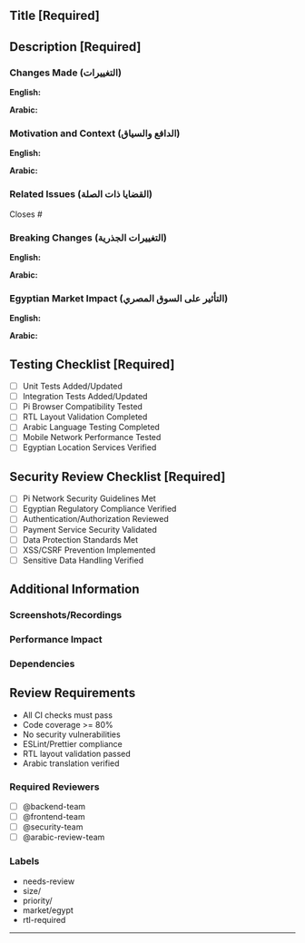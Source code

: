 <!-- 
Instructions:
1. Title must follow format: <type>(<scope>): <description>
2. All sections marked with [Required] must be completed
3. Documentation must be provided in both English and Arabic
4. Security checklist must be completed based on change type
5. At least 2-4 approvers required depending on change criticality
-->

## Title [Required]
<!-- Follow format: feat(auth): implement Egyptian phone number verification -->

## Description [Required]

### Changes Made (التغييرات)
<!-- Describe your changes in detail in both English and Arabic -->
**English:**


**Arabic:**


### Motivation and Context (الدافع والسياق)
<!-- Why is this change required? What problem does it solve? -->
**English:**


**Arabic:**


### Related Issues (القضايا ذات الصلة)
<!-- Link to relevant issues using #issue_number -->
Closes #

### Breaking Changes (التغييرات الجذرية)
<!-- List any breaking changes and migration steps needed -->
**English:**


**Arabic:**


### Egyptian Market Impact (التأثير على السوق المصري)
<!-- Describe how this change affects Egyptian users/merchants -->
**English:**


**Arabic:**


## Testing Checklist [Required]
<!-- Mark completed items with [x] -->
- [ ] Unit Tests Added/Updated
- [ ] Integration Tests Added/Updated
- [ ] Pi Browser Compatibility Tested
- [ ] RTL Layout Validation Completed
- [ ] Arabic Language Testing Completed
- [ ] Mobile Network Performance Tested
- [ ] Egyptian Location Services Verified

## Security Review Checklist [Required]
<!-- Mark completed items with [x] -->
- [ ] Pi Network Security Guidelines Met
- [ ] Egyptian Regulatory Compliance Verified
- [ ] Authentication/Authorization Reviewed
- [ ] Payment Service Security Validated
- [ ] Data Protection Standards Met
- [ ] XSS/CSRF Prevention Implemented
- [ ] Sensitive Data Handling Verified

## Additional Information
### Screenshots/Recordings
<!-- Add screenshots or recordings showing the changes, especially for UI changes -->

### Performance Impact
<!-- Describe any performance implications and test results -->

### Dependencies
<!-- List any new dependencies or version changes -->

## Review Requirements
<!-- Do not modify these requirements -->
- All CI checks must pass
- Code coverage >= 80%
- No security vulnerabilities
- ESLint/Prettier compliance
- RTL layout validation passed
- Arabic translation verified

### Required Reviewers
<!-- Based on change criticality -->
- [ ] @backend-team
- [ ] @frontend-team
- [ ] @security-team
- [ ] @arabic-review-team

### Labels
<!-- Do not modify default labels -->
- needs-review
- size/
- priority/
- market/egypt
- rtl-required

---
<!-- 
By submitting this pull request, I confirm that my contribution is made under the terms of the project's license and that I have followed the contribution guidelines.
-->